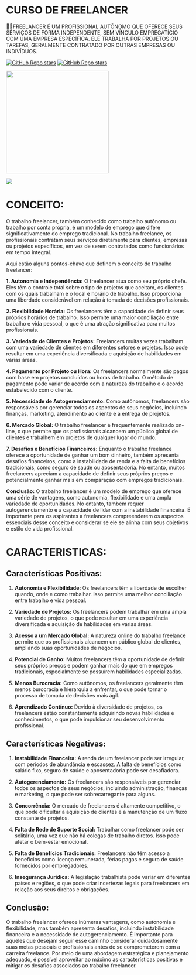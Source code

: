 # CURSO DE FREELANCER
👨‍⚖️FREELANCER É UM PROFISSIONAL AUTÔNOMO QUE OFERECE SEUS SERVIÇOS DE FORMA INDEPENDENTE, SEM VÍNCULO EMPREGATÍCIO COM UMA EMPRESA ESPECÍFICA. ELE TRABALHA POR PROJETOS OU TAREFAS, GERALMENTE CONTRATADO POR OUTRAS EMPRESAS OU INDIVÍDUOS.

[![GitHub Repo stars](https://img.shields.io/badge/VILHALVA-GITHUB-03A9F4?logo=github)](https://github.com/VILHALVA) 
[![GitHub Repo stars](https://img.shields.io/badge/-PLAYLIST%20DO%20YOUTUBE-blueviolet)](https://youtube.com/playlist?list=PLx0RyF8qXKwcVBCepO89bHE1Olw0zg7wA&si=5rE7qBBgnFRneGMD)

<img src="https://freelancer.com.br/images/main-page/hit-card1.png" align="center" width="280"> <br>

![](https://i.imgur.com/waxVImv.png)

# CONCEITO:
O trabalho freelancer, também conhecido como trabalho autônomo ou trabalho por conta própria, é um modelo de emprego que difere significativamente do emprego tradicional. No trabalho freelance, os profissionais contratam seus serviços diretamente para clientes, empresas ou projetos específicos, em vez de serem contratados como funcionários em tempo integral.

Aqui estão alguns pontos-chave que definem o conceito de trabalho freelancer:

**1. Autonomia e Independência:**
O freelancer atua como seu próprio chefe. Eles têm o controle total sobre o tipo de projetos que aceitam, os clientes com os quais trabalham e o local e horário de trabalho. Isso proporciona uma liberdade considerável em relação à tomada de decisões profissionais.

**2. Flexibilidade Horária:**
Os freelancers têm a capacidade de definir seus próprios horários de trabalho. Isso permite uma maior conciliação entre trabalho e vida pessoal, o que é uma atração significativa para muitos profissionais.

**3. Variedade de Clientes e Projetos:**
Freelancers muitas vezes trabalham com uma variedade de clientes em diferentes setores e projetos. Isso pode resultar em uma experiência diversificada e aquisição de habilidades em várias áreas.

**4. Pagamento por Projeto ou Hora:**
Os freelancers normalmente são pagos com base em projetos concluídos ou horas de trabalho. O método de pagamento pode variar de acordo com a natureza do trabalho e o acordo estabelecido com o cliente.

**5. Necessidade de Autogerenciamento:**
Como autônomos, freelancers são responsáveis por gerenciar todos os aspectos de seus negócios, incluindo finanças, marketing, atendimento ao cliente e a entrega de projetos.

**6. Mercado Global:**
O trabalho freelancer é frequentemente realizado on-line, o que permite que os profissionais alcancem um público global de clientes e trabalhem em projetos de qualquer lugar do mundo.

**7. Desafios e Benefícios Financeiros:**
Enquanto o trabalho freelance oferece a oportunidade de ganhar um bom dinheiro, também apresenta desafios financeiros, como a instabilidade de renda e a falta de benefícios tradicionais, como seguro de saúde ou aposentadoria. No entanto, muitos freelancers apreciam a capacidade de definir seus próprios preços e potencialmente ganhar mais em comparação com empregos tradicionais.

**Conclusão:**
O trabalho freelancer é um modelo de emprego que oferece uma série de vantagens, como autonomia, flexibilidade e uma ampla variedade de oportunidades. No entanto, também requer autogerenciamento e a capacidade de lidar com a instabilidade financeira. É importante para os aspirantes a freelancers compreenderem os aspectos essenciais desse conceito e considerar se ele se alinha com seus objetivos e estilo de vida profissional.

# CARACTERISTICAS:
## Características Positivas:
1. **Autonomia e Flexibilidade:** Os freelancers têm a liberdade de escolher quando, onde e como trabalhar. Isso permite uma melhor conciliação entre trabalho e vida pessoal.

2. **Variedade de Projetos:** Os freelancers podem trabalhar em uma ampla variedade de projetos, o que pode resultar em uma experiência diversificada e aquisição de habilidades em várias áreas.

3. **Acesso a um Mercado Global:** A natureza online do trabalho freelance permite que os profissionais alcancem um público global de clientes, ampliando suas oportunidades de negócios.

4. **Potencial de Ganho:** Muitos freelancers têm a oportunidade de definir seus próprios preços e podem ganhar mais do que em empregos tradicionais, especialmente se possuírem habilidades especializadas.

5. **Menos Burocracia:** Como autônomos, os freelancers geralmente têm menos burocracia e hierarquia a enfrentar, o que pode tornar o processo de tomada de decisões mais ágil.

6. **Aprendizado Contínuo:** Devido à diversidade de projetos, os freelancers estão constantemente adquirindo novas habilidades e conhecimentos, o que pode impulsionar seu desenvolvimento profissional.

## Características Negativas:
1. **Instabilidade Financeira:** A renda de um freelancer pode ser irregular, com períodos de abundância e escassez. A falta de benefícios como salário fixo, seguro de saúde e aposentadoria pode ser desafiadora.

2. **Autogerenciamento:** Os freelancers são responsáveis por gerenciar todos os aspectos de seus negócios, incluindo administração, finanças e marketing, o que pode ser sobrecarregante para alguns.

3. **Concorrência:** O mercado de freelancers é altamente competitivo, o que pode dificultar a aquisição de clientes e a manutenção de um fluxo constante de projetos.

4. **Falta de Rede de Suporte Social:** Trabalhar como freelancer pode ser solitário, uma vez que não há colegas de trabalho diretos. Isso pode afetar o bem-estar emocional.

5. **Falta de Benefícios Tradicionais:** Freelancers não têm acesso a benefícios como licença remunerada, férias pagas e seguro de saúde fornecidos por empregadores.

6. **Insegurança Jurídica:** A legislação trabalhista pode variar em diferentes países e regiões, o que pode criar incertezas legais para freelancers em relação aos seus direitos e obrigações.

## Conclusão:
O trabalho freelancer oferece inúmeras vantagens, como autonomia e flexibilidade, mas também apresenta desafios, incluindo instabilidade financeira e a necessidade de autogerenciamento. É importante para aqueles que desejam seguir esse caminho considerar cuidadosamente suas metas pessoais e profissionais antes de se comprometerem com a carreira freelance. Por meio de uma abordagem estratégica e planejamento adequado, é possível aproveitar ao máximo as características positivas e mitigar os desafios associados ao trabalho freelancer.